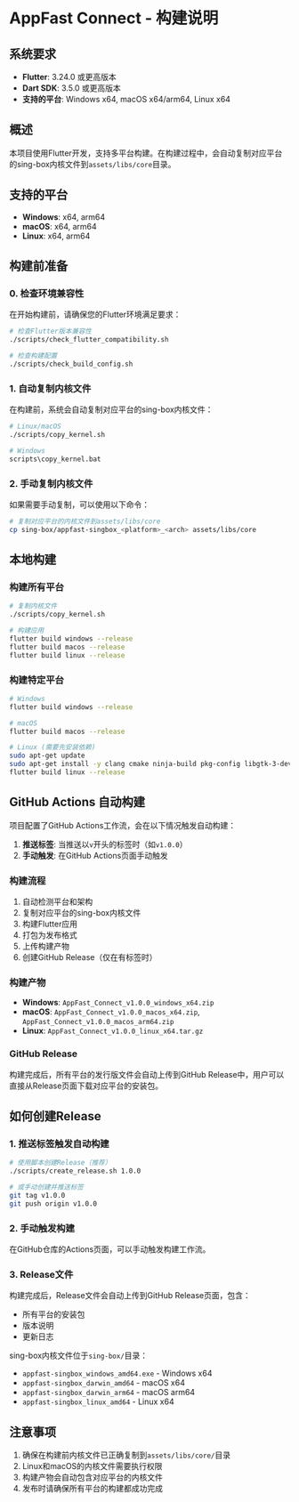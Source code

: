 # AppFast Connect - 构建说明

## 系统要求

- **Flutter**: 3.24.0 或更高版本
- **Dart SDK**: 3.5.0 或更高版本
- **支持的平台**: Windows x64, macOS x64/arm64, Linux x64

## 概述

本项目使用Flutter开发，支持多平台构建。在构建过程中，会自动复制对应平台的sing-box内核文件到`assets/libs/core`目录。

## 支持的平台

- **Windows**: x64, arm64
- **macOS**: x64, arm64  
- **Linux**: x64, arm64

## 构建前准备

### 0. 检查环境兼容性

在开始构建前，请确保您的Flutter环境满足要求：

```bash
# 检查Flutter版本兼容性
./scripts/check_flutter_compatibility.sh

# 检查构建配置
./scripts/check_build_config.sh
```

### 1. 自动复制内核文件

在构建前，系统会自动复制对应平台的sing-box内核文件：

```bash
# Linux/macOS
./scripts/copy_kernel.sh

# Windows
scripts\copy_kernel.bat
```

### 2. 手动复制内核文件

如果需要手动复制，可以使用以下命令：

```bash
# 复制对应平台的内核文件到assets/libs/core
cp sing-box/appfast-singbox_<platform>_<arch> assets/libs/core
```

## 本地构建

### 构建所有平台

```bash
# 复制内核文件
./scripts/copy_kernel.sh

# 构建应用
flutter build windows --release
flutter build macos --release  
flutter build linux --release
```

### 构建特定平台

```bash
# Windows
flutter build windows --release

# macOS
flutter build macos --release

# Linux (需要先安装依赖)
sudo apt-get update
sudo apt-get install -y clang cmake ninja-build pkg-config libgtk-3-dev liblzma-dev libsecret-1-dev libblkid-dev liblzma-dev libsqlite3-dev libayatana-appindicator3-dev libx11-dev libxrandr-dev libxss-dev
flutter build linux --release
```

## GitHub Actions 自动构建

项目配置了GitHub Actions工作流，会在以下情况触发自动构建：

1. **推送标签**: 当推送以`v`开头的标签时（如`v1.0.0`）
2. **手动触发**: 在GitHub Actions页面手动触发

### 构建流程

1. 自动检测平台和架构
2. 复制对应平台的sing-box内核文件
3. 构建Flutter应用
4. 打包为发布格式
5. 上传构建产物
6. 创建GitHub Release（仅在有标签时）

### 构建产物

- **Windows**: `AppFast_Connect_v1.0.0_windows_x64.zip`
- **macOS**: `AppFast_Connect_v1.0.0_macos_x64.zip`, `AppFast_Connect_v1.0.0_macos_arm64.zip`
- **Linux**: `AppFast_Connect_v1.0.0_linux_x64.tar.gz`

### GitHub Release

构建完成后，所有平台的发行版文件会自动上传到GitHub Release中，用户可以直接从Release页面下载对应平台的安装包。

## 如何创建Release

### 1. 推送标签触发自动构建

```bash
# 使用脚本创建Release（推荐）
./scripts/create_release.sh 1.0.0

# 或手动创建并推送标签
git tag v1.0.0
git push origin v1.0.0
```

### 2. 手动触发构建

在GitHub仓库的Actions页面，可以手动触发构建工作流。

### 3. Release文件

构建完成后，Release文件会自动上传到GitHub Release页面，包含：
- 所有平台的安装包
- 版本说明
- 更新日志

sing-box内核文件位于`sing-box/`目录：

- `appfast-singbox_windows_amd64.exe` - Windows x64
- `appfast-singbox_darwin_amd64` - macOS x64
- `appfast-singbox_darwin_arm64` - macOS arm64
- `appfast-singbox_linux_amd64` - Linux x64

## 注意事项

1. 确保在构建前内核文件已正确复制到`assets/libs/core/`目录
2. Linux和macOS的内核文件需要执行权限
3. 构建产物会自动包含对应平台的内核文件
4. 发布时请确保所有平台的构建都成功完成
